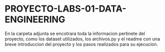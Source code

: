 # PROYECTO-LABS-01-DATA-ENGINEERING

En la carpeta adjunta se encotrara toda la informacion pertinete del proyecto, como los dataset utilizados, los archivos.py
y el readme con una breve introduccion del proyecto y los pasos realizados para su ejecucion.
